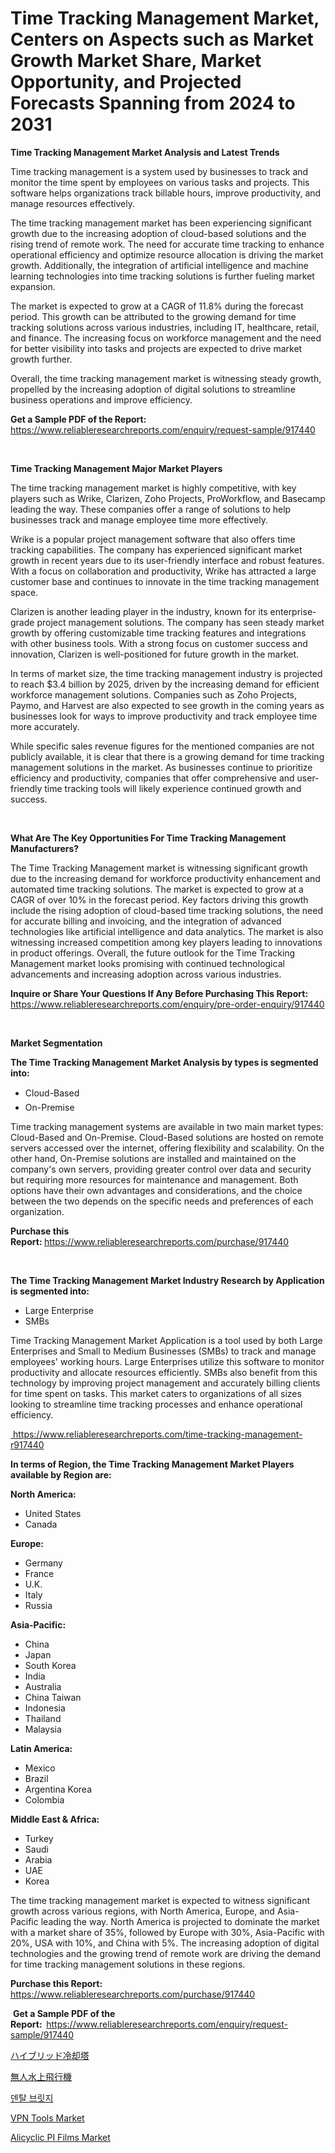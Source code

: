 <p><h1>Time Tracking Management Market, Centers on Aspects such as Market Growth Market Share, Market Opportunity, and Projected Forecasts Spanning from 2024 to 2031</h1></p><p><strong>Time Tracking Management Market Analysis and Latest Trends</strong></p>
<p><p>Time tracking management is a system used by businesses to track and monitor the time spent by employees on various tasks and projects. This software helps organizations track billable hours, improve productivity, and manage resources effectively.</p><p>The time tracking management market has been experiencing significant growth due to the increasing adoption of cloud-based solutions and the rising trend of remote work. The need for accurate time tracking to enhance operational efficiency and optimize resource allocation is driving the market growth. Additionally, the integration of artificial intelligence and machine learning technologies into time tracking solutions is further fueling market expansion.</p><p>The market is expected to grow at a CAGR of 11.8% during the forecast period. This growth can be attributed to the growing demand for time tracking solutions across various industries, including IT, healthcare, retail, and finance. The increasing focus on workforce management and the need for better visibility into tasks and projects are expected to drive market growth further.</p><p>Overall, the time tracking management market is witnessing steady growth, propelled by the increasing adoption of digital solutions to streamline business operations and improve efficiency.</p></p>
<p><strong>Get a Sample PDF of the Report:&nbsp;</strong> <a href="https://www.reliableresearchreports.com/enquiry/request-sample/917440">https://www.reliableresearchreports.com/enquiry/request-sample/917440</a></p>
<p>&nbsp;</p>
<p><strong>Time Tracking Management Major Market Players</strong></p>
<p><p>The time tracking management market is highly competitive, with key players such as Wrike, Clarizen, Zoho Projects, ProWorkflow, and Basecamp leading the way. These companies offer a range of solutions to help businesses track and manage employee time more effectively.</p><p>Wrike is a popular project management software that also offers time tracking capabilities. The company has experienced significant market growth in recent years due to its user-friendly interface and robust features. With a focus on collaboration and productivity, Wrike has attracted a large customer base and continues to innovate in the time tracking management space.</p><p>Clarizen is another leading player in the industry, known for its enterprise-grade project management solutions. The company has seen steady market growth by offering customizable time tracking features and integrations with other business tools. With a strong focus on customer success and innovation, Clarizen is well-positioned for future growth in the market.</p><p>In terms of market size, the time tracking management industry is projected to reach $3.4 billion by 2025, driven by the increasing demand for efficient workforce management solutions. Companies such as Zoho Projects, Paymo, and Harvest are also expected to see growth in the coming years as businesses look for ways to improve productivity and track employee time more accurately.</p><p>While specific sales revenue figures for the mentioned companies are not publicly available, it is clear that there is a growing demand for time tracking management solutions in the market. As businesses continue to prioritize efficiency and productivity, companies that offer comprehensive and user-friendly time tracking tools will likely experience continued growth and success.</p></p>
<p>&nbsp;</p>
<p><strong>What Are The Key Opportunities For Time Tracking Management Manufacturers?</strong></p>
<p><p>The Time Tracking Management market is witnessing significant growth due to the increasing demand for workforce productivity enhancement and automated time tracking solutions. The market is expected to grow at a CAGR of over 10% in the forecast period. Key factors driving this growth include the rising adoption of cloud-based time tracking solutions, the need for accurate billing and invoicing, and the integration of advanced technologies like artificial intelligence and data analytics. The market is also witnessing increased competition among key players leading to innovations in product offerings. Overall, the future outlook for the Time Tracking Management market looks promising with continued technological advancements and increasing adoption across various industries.</p></p>
<p><strong>Inquire or Share Your Questions If Any Before Purchasing This Report:</strong> <a href="https://www.reliableresearchreports.com/enquiry/pre-order-enquiry/917440">https://www.reliableresearchreports.com/enquiry/pre-order-enquiry/917440</a></p>
<p>&nbsp;</p>
<p><strong>Market Segmentation</strong></p>
<p><strong>The Time Tracking Management Market Analysis by types is segmented into:</strong></p>
<p><ul><li>Cloud-Based</li><li>On-Premise</li></ul></p>
<p><p>Time tracking management systems are available in two main market types: Cloud-Based and On-Premise. Cloud-Based solutions are hosted on remote servers accessed over the internet, offering flexibility and scalability. On the other hand, On-Premise solutions are installed and maintained on the company's own servers, providing greater control over data and security but requiring more resources for maintenance and management. Both options have their own advantages and considerations, and the choice between the two depends on the specific needs and preferences of each organization.</p></p>
<p><strong>Purchase this Report:&nbsp;</strong><a href="https://www.reliableresearchreports.com/purchase/917440">https://www.reliableresearchreports.com/purchase/917440</a></p>
<p>&nbsp;</p>
<p><strong>The Time Tracking Management Market Industry Research by Application is segmented into:</strong></p>
<p><ul><li>Large Enterprise</li><li>SMBs</li></ul></p>
<p><p>Time Tracking Management Market Application is a tool used by both Large Enterprises and Small to Medium Businesses (SMBs) to track and manage employees' working hours. Large Enterprises utilize this software to monitor productivity and allocate resources efficiently. SMBs also benefit from this technology by improving project management and accurately billing clients for time spent on tasks. This market caters to organizations of all sizes looking to streamline time tracking processes and enhance operational efficiency.</p></p>
<p><a href="https://www.reliableresearchreports.com/time-tracking-management-r917440">&nbsp;https://www.reliableresearchreports.com/time-tracking-management-r917440</a></p>
<p><strong>In terms of Region, the Time Tracking Management Market Players available by Region are:</strong></p>
<p>
    <p> <strong> North America: </strong>
        <ul>
            <li>United States</li>
            <li>Canada</li>
        </ul>
        </p> 
    <p> <strong> Europe: </strong>
        <ul>
            <li>Germany</li>
            <li>France</li>
            <li>U.K.</li>
            <li>Italy</li>
            <li>Russia</li>
        </ul>
        </p> 
    <p> <strong> Asia-Pacific: </strong>
        <ul>
            <li>China</li>
            <li>Japan</li>
            <li>South Korea</li>
            <li>India</li>
            <li>Australia</li>
            <li>China Taiwan</li>
            <li>Indonesia</li>
            <li>Thailand</li>
            <li>Malaysia</li>
        </ul>
        </p> 
    <p> <strong> Latin America: </strong>
        <ul>
            <li>Mexico</li>
            <li>Brazil</li>
            <li>Argentina Korea</li>
            <li>Colombia</li>
        </ul>
        </p> 
    <p> <strong> Middle East & Africa: </strong>
        <ul>
            <li>Turkey</li>
            <li>Saudi</li>
            <li>Arabia</li>
            <li>UAE</li>
            <li>Korea</li>
        </ul>
    </p>
    </p>
<p><p>The time tracking management market is expected to witness significant growth across various regions, with North America, Europe, and Asia-Pacific leading the way. North America is projected to dominate the market with a market share of 35%, followed by Europe with 30%, Asia-Pacific with 20%, USA with 10%, and China with 5%. The increasing adoption of digital technologies and the growing trend of remote work are driving the demand for time tracking management solutions in these regions.</p></p>
<p><strong>Purchase this Report: </strong><a href="https://www.reliableresearchreports.com/purchase/917440">https://www.reliableresearchreports.com/purchase/917440</a></p>
<p>&nbsp;<strong>Get a Sample PDF of the Report:&nbsp;&nbsp;</strong><a href="https://www.reliableresearchreports.com/enquiry/request-sample/917440">https://www.reliableresearchreports.com/enquiry/request-sample/917440</a></p>
<p><strong></strong></p>
<p><p><a href="https://medium.com/@kamdeall7845/%E3%83%8F%E3%82%A4%E3%83%96%E3%83%AA%E3%83%83%E3%83%89%E5%86%B7%E5%8D%B4%E5%A1%94%E5%B8%82%E5%A0%B4-2031%E5%B9%B4%E3%81%BE%E3%81%A7%E3%81%AE%E5%8B%95%E5%90%91-%E4%BA%88%E6%B8%AC-%E7%AB%B6%E4%BA%89%E5%88%86%E6%9E%90-5f77f89a2cb2">ハイブリッド冷却塔</a></p><p><a href="https://github.com/zoetazuur/Market-Research-Report-List-1/blob/main/378362952623.md">無人水上飛行機</a></p><p><a href="https://medium.com/@danykakilback/%EC%B9%98%EA%B3%BC-%EB%8B%A4%EB%A6%AC-%EC%8B%9C%EC%9E%A5-%EB%8F%99%ED%96%A5-%EB%B0%8F-%EC%8B%9C%EC%9E%A5-%EB%B6%84%EC%84%9D%EC%9D%80-2024-2031%EB%85%84-%EA%B8%B0%EA%B0%84%EC%9D%84-%EC%98%88%EC%B8%A1%ED%95%A9%EB%8B%88%EB%8B%A4-091872e8037b">덴탈 브릿지</a></p><p><a href="https://github.com/IzaiahBartell/Market-Research-Report-List-1/blob/main/vpn-tools-market.md">VPN Tools Market</a></p><p><a href="https://issuu.com/reportprime-2/docs/alicyclic-pi-films-market-size-2030.pptx">Alicyclic PI Films Market</a></p></p>